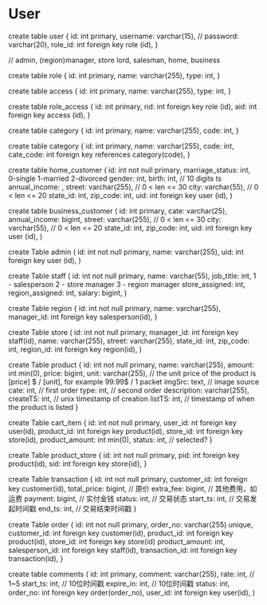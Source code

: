 # User

create table user {
  id: int primary,
  username: varchar(15), //
  password: varchar(20),
  role_id: int foreign key role (id),
}

// admin, (region)manager, store lord, salesman, home, business

create table role {
  id: int primary,
  name: varchar(255),
  type: int,
}

create table access {
  id: int primary,
  name: varchar(255),
  type: int,
}

create table role_access {
  id: int primary,
  rid: int foreign key role (id),
  aid: int foreign key access (id),
}

create table category {
  id: int primary,
  name: varchar(255),
  code: int,
}

create table category {
  id: int primary,
  name: varchar(255),
  code: int,
  cate_code: int foreign key references category(code),
}

create table home_customer (
  id: int not null primary,
  marriage_status: int, 0-single 1-married 2-divorced
  gender: int,
  birth: int, // 10 digits ts
  annual_income: ,
  street: varchar(255), // 0 < len <= 30
  city: varchar(55), // 0 < len <= 20
  state_id: int,
  zip_code: int,
  uid: int foreign key user (id),
)

create table business_customer (
  id: int primary,
  cate: varchar(25),
  annual_income: bigint,
  street: varchar(255), // 0 < len <= 30
  city: varchar(55), // 0 < len <= 20
  state_id: int,
  zip_code: int,
  uid: int foreign key user (id),
)

create Table admin (
  id: int not null primary,
  name: varchar(255),
  uid: int foreign key user (id),
)

create Table staff (
  id: int not null primary,
  name: varchar(55),
  job_title: int, 1 - salesperson 2 - store manager 3 - region manager
  store_assigned: int,
  region_assigned: int,
  salary: bigint,
)

<!-- create Table access {
  id: int not null primary,
  type: int unique,
  user_id:
} -->

create Table region {
  id: int not null primary,
  name: varchar(255),
  manager_id: int foreign key salesperson(id),
}

create Table store (
  id: int not null primary,
  manager_id: int foreign key staff(id),
  name: varchar(255),
  street: varchar(255),
  state_id: int,
  zip_code: int,
  region_id: int foreign key region(id),
)

<!-- create table store_staff (
  id: int not null primary,
  store_id: int foreign key store(id),
  staff_id: int foreign key staff(id),
) -->

create Table product {
  id: int not null primary,
  name: varchar(255),
  amount: int min(0),
  price: bigint,
  unit: varchar(255), // the unit price of the product is [price] $ / [unit], for example 99.99$ / 1 packet
  imgSrc: text, // image source
  cate: int, // first order
  type: int, // second order
  description: varchar(255),
  createTS: int, // unix timestamp of creation
  listTS: int, // timestamp of when the product is listed
}

create Table cart_item {
  id: int not null primary,
  user_id: nt foreign key user(id),
  product_id: int foreign key product(id),
  store_id: int foreign key store(id),
  product_amount: int min(0),
  status: int, // selected?
}

create Table product_store {
  id: int not null primary,
  pid: int foreign key product(id),
  sid: int foreign key store{id},
}

<!-- create Table order {
  id: int not null primary,
  order_no: varchar(255) unique,
  product_id: int foreign key product(id),
  product_quantity: int,
  unit_price: bigint,
  payment: bigint,
  tran
} -->

create Table transaction {
  id: int not null primary,
  customer_id: int foreign key customer(id),
  total_price: bigint, // 原价
  extra_fee: bigint, // 其他费用，如运费
  payment: bigint, // 实付金钱
  status: int, // 交易状态
  start_ts: int, // 交易发起时间戳
  end_ts: int, // 交易结束时间戳
}

<!-- create table transaction_order (
  id: int not null primary,
  tid: int foreign key transaction (id),
  oid: int foreign key order (id),
) -->

create Table order {
  id: int not null primary,
  order_no: varchar(255) unique,
  customer_id: int foreign key customer(id),
  product_id: int foreign key product(id),
  store_id: int foreign key store(id)
  product_amount: int,
  salesperson_id: int foreign key staff(id),
  transaction_id: int foreign key transaction(id),
}

create table comments (
  id: int primary,
  comment: varchar(255),
  rate: int, // 1~5
  start_ts: int, // 10位时间戳
  expire_in: int, // 10位时间戳
  status: int,
  order_no: int foreign key order(order_no),
  user_id: int foreign key user(id),
)